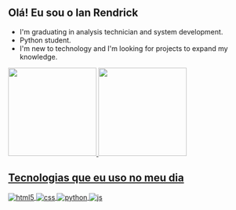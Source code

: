 ## Olá! Eu sou o Ian Rendrick


- I'm graduating in analysis technician and system development.
- Python student.
- I'm new to technology and I'm looking for projects to expand my knowledge.

<div>
  <a href="https://github.com/IanTth">
   <img height="180em" src="https://github-readme-stats.vercel.app/api?username=IanTth&show_icons=true&theme=tokyonight&include_all_commits-true&count_private=true"/>
    <img height="180em" src="https://github-readme-stats.vercel.app/api/top-langs/?username=IanTth&layout=compact&langs_count=16&theme=tokyonight"/>
     </div>

  
  ## Tecnologias que eu uso no meu dia

<div style="display: inline_block">
  <img align="center" alt="html5" src="https://img.shields.io/badge/HTML5-E34F26?style=for-the-badge&logo=html5&logoColor=white" />
  <img align="center" alt="css" src="https://img.shields.io/badge/CSS3-1572B6?style=for-the-badge&logo=css3&logoColor=white" />
  <img align="center" alt="python" src="https://img.shields.io/badge/JavaScript-F7DF1E?style=for-the-badge&logo=javascript&logoColor=black" />
  <img align="center" alt="js" src="https://img.shields.io/badge/TypeScript-007ACC?style=for-the-badge&logo=typescript&logoColor=white" />
</div><br/>
